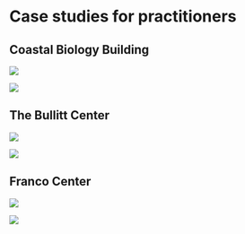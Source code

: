 # Case studies for practitioners

## Coastal Biology Building

![](<../.gitbook/assets/0 (5).png>)



![](<../.gitbook/assets/1 (9).png>)



## The Bullitt Center

![](<../.gitbook/assets/2 (4).png>)



![](<../.gitbook/assets/3 (1).png>)



## Franco Center

![](<../.gitbook/assets/4 (2).png>)



![](<../.gitbook/assets/5 (6).png>)
